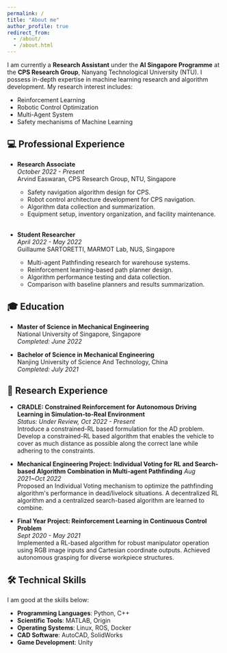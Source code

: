 ```yaml
---
permalink: /
title: "About me"
author_profile: true
redirect_from: 
  - /about/
  - /about.html
---
```


I am currently a **Research Assistant** under the **AI Singapore Programme** at the **CPS Research Group**, Nanyang Technological University (NTU). I possess in-depth expertise in machine learning research and algorithm development. My research interest includes:
  - Reinforcement Learning
  - Robotic Control Optimization
  - Multi-Agent System
  - Safety mechanisms of Machine Learning

## 💻 Professional Experience

- **Research Associate**   
  *October 2022 - Present*  
  Arvind Easwaran, CPS Research Group, NTU, Singapore  
  - Safety navigation algorithm design for CPS.
  - Robot control architecture development for CPS navigation.
  - Algorithm data collection and summarization.
  - Equipment setup, inventory organization, and facility maintenance.  
  <br/>

- **Student Researcher**  
  *April 2022 - May 2022*   
  Guillaume SARTORETTI, MARMOT Lab, NUS, Singapore  
  - Multi-agent Pathfinding research for warehouse systems.
  - Reinforcement learning-based path planner design.
  - Algorithm performance testing and data collection.
  - Comparison with baseline planners and results summarization.

## 🎓 Education

- **Master of Science in Mechanical Engineering**  
  National University of Singapore, Singapore  
  *Completed: June 2022*

- **Bachelor of Science in Mechanical Engineering**  
  Nanjing University of Science And Technology, China  
  *Completed: July 2021*

## 🔬 Research Experience

- **CRADLE: Constrained Reinforcement for Autonomous Driving Learning in Simulation-to-Real Environment**  
  *Status: Under Review, Oct 2022 - Present*  
  Introduce a constrained-RL based formulation for the AD problem. Develop a constrained-RL based algorithm that enables the vehicle to cover as much distance as possible along the correct lane while adhering to the constraints.

- **Mechanical Engineering Project: Individual Voting for RL and Search-based Algorithm Combination in Multi-agent Pathfinding**
  *Aug 2021~Oct 2022*  
  Proposed an Individual Voting mechanism to optimize the pathfinding algorithm's performance in dead/livelock situations. A decentralized RL algorithm and a centralized search-based algorithm are learned to combine.  

- **Final Year Project: Reinforcement Learning in Continuous Control Problem**  
  *Sept 2020 - May 2021*  
  Implemented a RL-based algorithm for robust manipulator operation using RGB image inputs and Cartesian coordinate outputs. Achieved autonomous grasping for diverse workpiece structures.

## 🛠️ Technical Skills
I am good at the skills below:
- **Programming Languages**: Python, C++
- **Scientific Tools**: MATLAB, Origin
- **Operating Systems**: Linux, ROS, Docker
- **CAD Software**: AutoCAD, SolidWorks
- **Game Development**: Unity
